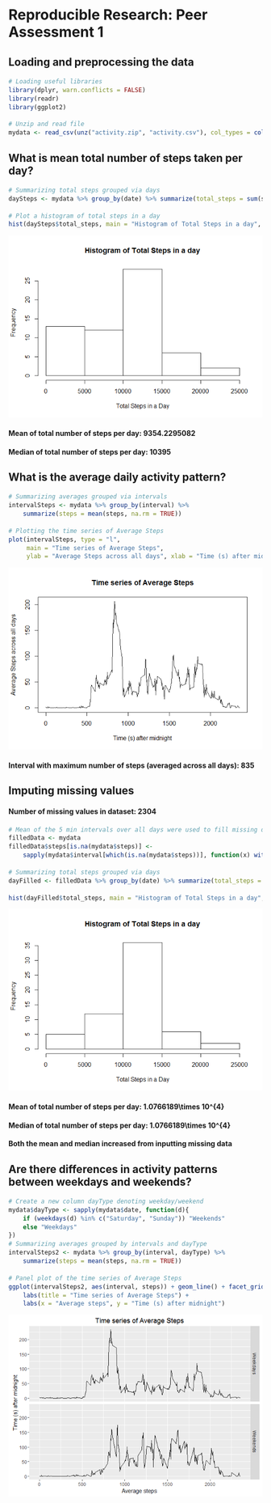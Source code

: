 # Reproducible Research: Peer Assessment 1

## Loading and preprocessing the data

```r
# Loading useful libraries
library(dplyr, warn.conflicts = FALSE)
library(readr)
library(ggplot2)

# Unzip and read file
mydata <- read_csv(unz("activity.zip", "activity.csv"), col_types = cols(date = col_date(format = "")))
```

## What is mean total number of steps taken per day?

```r
# Summarizing total steps grouped via days
daySteps <- mydata %>% group_by(date) %>% summarize(total_steps = sum(steps, na.rm = TRUE))

# Plot a histogram of total steps in a day
hist(daySteps$total_steps, main = "Histogram of Total Steps in a day", xlab = "Total Steps in a Day")
```

![](PA1_template_files/figure-html/unnamed-chunk-2-1.png)<!-- -->

#### Mean of total number of steps per day: **9354.2295082**  
#### Median of total number of steps per day: **10395**

## What is the average daily activity pattern?

```r
# Summarizing averages grouped via intervals
intervalSteps <- mydata %>% group_by(interval) %>%
    summarize(steps = mean(steps, na.rm = TRUE))

# Plotting the time series of Average Steps
plot(intervalSteps, type = "l",
     main = "Time series of Average Steps",
     ylab = "Average Steps across all days", xlab = "Time (s) after midnight")
```

![](PA1_template_files/figure-html/unnamed-chunk-3-1.png)<!-- -->

#### Interval with maximum number of steps (averaged across all days): **835**

## Imputing missing values

#### Number of missing values in dataset: **2304**

```r
# Mean of the 5 min intervals over all days were used to fill missing data
filledData <- mydata
filledData$steps[is.na(mydata$steps)] <- 
    sapply(mydata$interval[which(is.na(mydata$steps))], function(x) with(intervalSteps, steps[interval == x]))

# Summarizing total steps grouped via days
dayFilled <- filledData %>% group_by(date) %>% summarize(total_steps = sum(steps))

hist(dayFilled$total_steps, main = "Histogram of Total Steps in a day", xlab = "Total Steps in a Day")
```

![](PA1_template_files/figure-html/unnamed-chunk-4-1.png)<!-- -->

#### Mean of total number of steps per day: **1.0766189\times 10^{4}**  
#### Median of total number of steps per day: **1.0766189\times 10^{4}**  
#### **Both the mean and median increased from inputting missing data**

## Are there differences in activity patterns between weekdays and weekends?

```r
# Create a new column dayType denoting weekday/weekend
mydata$dayType <- sapply(mydata$date, function(d){
    if (weekdays(d) %in% c("Saturday", "Sunday")) "Weekends"
    else "Weekdays"
})
# Summarizing averages grouped by intervals and dayType
intervalSteps2 <- mydata %>% group_by(interval, dayType) %>%
    summarize(steps = mean(steps, na.rm = TRUE))

# Panel plot of the time series of Average Steps
ggplot(intervalSteps2, aes(interval, steps)) + geom_line() + facet_grid(dayType ~ .) +
    labs(title = "Time series of Average Steps") +
    labs(x = "Average steps", y = "Time (s) after midnight")
```

![](PA1_template_files/figure-html/unnamed-chunk-5-1.png)<!-- -->
